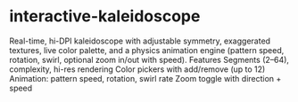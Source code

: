 # interactive-kaleidoscope
Real-time, hi-DPI kaleidoscope with adjustable symmetry, exaggerated textures, live color palette, and a physics animation engine (pattern speed, rotation, swirl, optional zoom in/out with speed).
Features
Segments (2–64), complexity, hi-res rendering
Color pickers with add/remove (up to 12)
Animation: pattern speed, rotation, swirl rate
Zoom toggle with direction + speed
